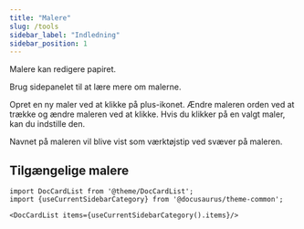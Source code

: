 ```yaml
---
title: "Malere"
slug: /tools
sidebar_label: "Indledning"
sidebar_position: 1
---
```



Malere kan redigere papiret.

Brug sidepanelet til at lære mere om malerne.

Opret en ny maler ved at klikke på plus-ikonet. Ændre maleren orden ved at trække og ændre maleren ved at klikke. Hvis du klikker på en valgt maler, kan du indstille den.

Navnet på maleren vil blive vist som værktøjstip ved svæver på maleren.

## Tilgængelige malere

```mdx-code-block
import DocCardList from '@theme/DocCardList';
import {useCurrentSidebarCategory} from '@docusaurus/theme-common';

<DocCardList items={useCurrentSidebarCategory().items}/>
```
